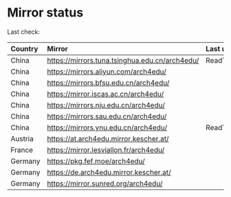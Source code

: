 <script src="./time.js"></script>
# Mirror status
Last check: <script type="text/javascript">localize(1685427713.47469);</script>

|Country|Mirror|Last update|
|:------|:-----|:----------|
|China|https://mirrors.tuna.tsinghua.edu.cn/arch4edu/|ReadTimeout|
|China|https://mirrors.aliyun.com/arch4edu/|<script type="text/javascript">localize(1685341894);</script>|
|China|https://mirrors.bfsu.edu.cn/arch4edu/|<script type="text/javascript">localize(1685385097);</script>|
|China|https://mirror.iscas.ac.cn/arch4edu/|<script type="text/javascript">localize(1685385097);</script>|
|China|https://mirrors.nju.edu.cn/arch4edu/|<script type="text/javascript">localize(1685385097);</script>|
|China|https://mirrors.sau.edu.cn/arch4edu/|<script type="text/javascript">localize(1673850842);</script>|
|China|https://mirrors.ynu.edu.cn/arch4edu/|ReadTimeout|
|Austria|https://at.arch4edu.mirror.kescher.at/|<script type="text/javascript">localize(1685385097);</script>|
|France|https://mirror.lesviallon.fr/arch4edu/|<script type="text/javascript">localize(1685385097);</script>|
|Germany|https://pkg.fef.moe/arch4edu/|<script type="text/javascript">localize(1685385097);</script>|
|Germany|https://de.arch4edu.mirror.kescher.at/|<script type="text/javascript">localize(1685385097);</script>|
|Germany|https://mirror.sunred.org/arch4edu/|<script type="text/javascript">localize(1685385097);</script>|

<script src="./tablefilter/tablefilter.js"></script>
<script src="./table.js"></script>
